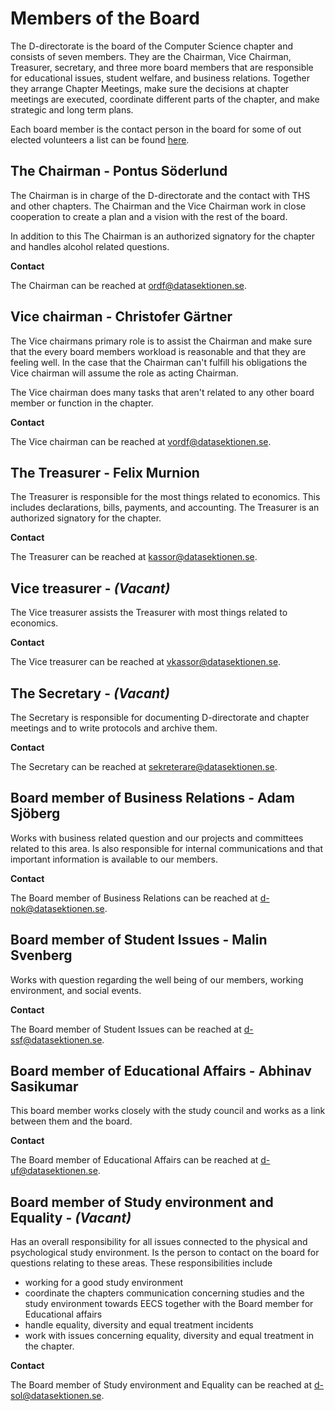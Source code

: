 # Members of the Board

The D-directorate is the board of the Computer Science chapter and consists of seven members.
They are the Chairman, Vice Chairman, Treasurer, secretary, and three more board members that are responsible
for educational issues, student welfare, and business relations. Together they arrange Chapter Meetings, make sure
the decisions at chapter meetings are executed, coordinate different parts of the chapter, and make strategic and long term plans.

Each board member is the contact person in the board for some of out elected volunteers a list can be found [here](https://dsekt.se/kontaktperson).

## The Chairman - Pontus Söderlund

The Chairman is in charge of the D-directorate and the contact with THS and other chapters.
The Chairman and the Vice Chairman work in close cooperation to create a plan and a vision with the rest of the board.

In addition to this The Chairman is an authorized signatory for the chapter and handles alcohol related questions.

**Contact**

The Chairman can be reached at [ordf@datasektionen.se](mailto:ordf@datasektionen.se).

## Vice chairman - Christofer Gärtner

The Vice chairmans primary role is to assist the Chairman and make sure
that the every board members workload is reasonable and that they are feeling well.
In the case that the Chairman can't fulfill his obligations the Vice chairman will
assume the role as acting Chairman.

The Vice chairman does many tasks that aren't related to any other board member or function in the chapter.

**Contact**

The Vice chairman can be reached at [vordf@datasektionen.se](mailto:vordf@datasektionen.se).

## The Treasurer - Felix Murnion

The Treasurer is responsible for the most things related to economics.
This includes declarations, bills, payments, and accounting. The Treasurer
is an authorized signatory for the chapter.

**Contact**

The Treasurer can be reached at [kassor@datasektionen.se](mailto:kassor@datasektionen.se).

## Vice treasurer - *(Vacant)*

The Vice treasurer assists the Treasurer with most things related to economics.

**Contact**

The Vice treasurer can be reached at [vkassor@datasektionen.se](mailto:vkassor@datasektionen.se).

## The Secretary - *(Vacant)*

The Secretary is responsible for documenting D-directorate and chapter meetings
and to write protocols and archive them.

**Contact**

The Secretary can be reached at [sekreterare@datasektionen.se](mailto:sekreterare@datasektionen.se).

## Board member of Business Relations - Adam Sjöberg

Works with business related question and our projects and committees related to this area.
Is also responsible for internal communications and that important information is available to our members.

**Contact**

The Board member of Business Relations can be reached at [d-nok@datasektionen.se](mailto:d-nok@datasektionen.se).

## Board member of Student Issues - Malin Svenberg

Works with question regarding the well being of our members, working environment, and
social events.

**Contact**

The Board member of Student Issues can be reached at [d-ssf@datasektionen.se](mailto:d-ssf@datasektionen.se).

## Board member of Educational Affairs - Abhinav Sasikumar

This board member works closely with the study council and works as a
link between them and the board.

**Contact**

The Board member of Educational Affairs can be reached at [d-uf@datasektionen.se](mailto:d-uf@datasektionen.se).


## Board member of Study environment and Equality - *(Vacant)*

Has an overall responsibility for all issues connected to the physical and psychological study environment. Is the person to contact on the board for questions relating to these areas. These responsibilities include

- working for a good study environment
- coordinate the chapters communication concerning studies and the study environment towards EECS together with the Board member for Educational affairs
- handle equality, diversity and equal treatment incidents
- work with issues concerning equality, diversity and equal treatment in the chapter.

**Contact**

The Board member of Study environment and Equality can be reached at [d-sol@datasektionen.se](mailto:d-sol@datasektionen.se).
